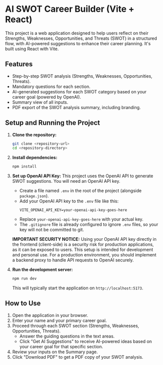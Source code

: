 # AI SWOT Career Builder (Vite + React)

This project is a web application designed to help users reflect on their Strengths, Weaknesses, Opportunities, and Threats (SWOT) in a structured flow, with AI-powered suggestions to enhance their career planning. It's built using React with Vite.

## Features

- Step-by-step SWOT analysis (Strengths, Weaknesses, Opportunities, Threats).
- Mandatory questions for each section.
- AI-generated suggestions for each SWOT category based on your career goal (powered by OpenAI).
- Summary view of all inputs.
- PDF export of the SWOT analysis summary, including branding.

## Setup and Running the Project

1.  **Clone the repository:**
    ```bash
    git clone <repository-url>
    cd <repository-directory>
    ```

2.  **Install dependencies:**
    ```bash
    npm install
    ```

3.  **Set up OpenAI API Key:**
    This project uses the OpenAI API to generate SWOT suggestions. You will need an OpenAI API key.

    *   Create a file named `.env` in the root of the project (alongside `package.json`).
    *   Add your OpenAI API key to the `.env` file like this:
        ```env
        VITE_OPENAI_API_KEY=your-openai-api-key-goes-here
        ```
    *   Replace `your-openai-api-key-goes-here` with your actual key.
    *   The `.gitignore` file is already configured to ignore `.env` files, so your key will not be committed to git.

    **IMPORTANT SECURITY NOTICE:**
    Using your OpenAI API key directly in the frontend (client-side) is a security risk for production applications, as it can be exposed to users. This setup is intended for development and personal use. For a production environment, you should implement a backend proxy to handle API requests to OpenAI securely.

4.  **Run the development server:**
    ```bash
    npm run dev
    ```
    This will typically start the application on `http://localhost:5173`.

## How to Use

1.  Open the application in your browser.
2.  Enter your name and your primary career goal.
3.  Proceed through each SWOT section (Strengths, Weaknesses, Opportunities, Threats).
    *   Answer the guiding questions in the text areas.
    *   Click "Get AI Suggestions" to receive AI-powered ideas based on your career goal for that specific section.
4.  Review your inputs on the Summary page.
5.  Click "Download PDF" to get a PDF copy of your SWOT analysis.